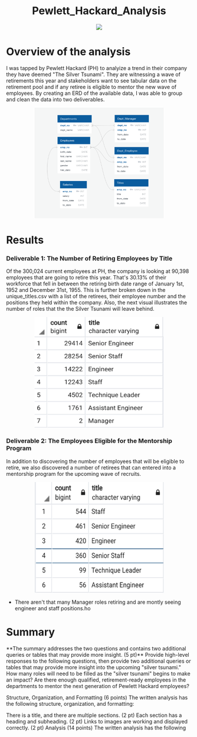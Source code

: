 <h1 align = "Center">Pewlett_Hackard_Analysis
</h1>

<p align = "center">
<img src = "https://indiapokernews.com/wp-content/uploads/2019/04/retiring-web.jpg">
</p>

<h1>Overview of the analysis</h1>
I was tapped by Pewlett Hackard (PH) to analyize a trend in their company they have deemed "The Silver Tsunami". They are witnessing a wave of retirements this year  and stakeholders want to see tabular data on the retirement pool and if any retiree is eligible to mentor the new wave of employees. By creating an ERD of the available data, I was able to group and clean the data into two deliverables. <br/>

<p align = "center">
<img src = "https://github.com/JoseCalucag/Pewlett_Hackard_Analysis/blob/main/EmployeeDB.png" width="350" height="300">
</p>

<h1>Results</h1>

<h3>Deliverable 1: The Number of Retiring Employees by Title</h3>
Of the 300,024 current employees at PH, the company is looking at 90,398 employees that are going to retire this year. That's 30.13% of their workforce that fell in between the retiring birth date range of January 1st, 1952 and December 31st, 1955. This is further broken down in the unique_titles.csv with a list of the retirees, their employee number and the positions they held within the company. Also, the next visual illustrates the number of roles that the the Silver Tsunami will leave behind.
</br>

<p align = "center">
<img src = "https://github.com/JoseCalucag/Pewlett_Hackard_Analysis/blob/main/position_count.png" width="350" height="300">
 </p>

<h3>Deliverable 2: The Employees Eligible for the Mentorship Program</h3>
In addition to discovering the number of employees that will be eligible to retire, we also discovered a number of retirees that can entered into a mentorship program for the upcoming wave of recruits.

<p align = "center">
<img src = "https://github.com/JoseCalucag/Pewlett_Hackard_Analysis/blob/main/mentorship_eligibility.png" width="350" height="300">
 </p>
 


- There aren't that many Manager roles retiring and are montly seeing engineer and staff positions.ho







<h1>Summary</h1>
**The summary addresses the two questions and contains two additional queries or tables that may provide more insight. (5 pt)**
Provide high-level responses to the following questions, then provide two additional queries or tables that may provide more insight into the upcoming "silver tsunami."
How many roles will need to be filled as the "silver tsunami" begins to make an impact?
Are there enough qualified, retirement-ready employees in the departments to mentor the next generation of Pewlett Hackard employees?





Structure, Organization, and Formatting (6 points)
The written analysis has the following structure, organization, and formatting:

There is a title, and there are multiple sections. (2 pt)
Each section has a heading and subheading. (2 pt)
Links to images are working and displayed correctly. (2 pt)
Analysis (14 points)
The written analysis has the following
